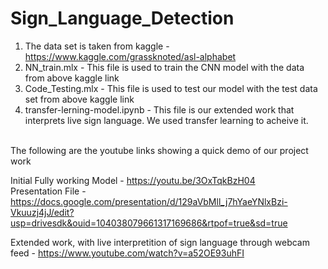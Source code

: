 # Sign_Language_Detection
1) The data set is taken from kaggle - https://www.kaggle.com/grassknoted/asl-alphabet  <br>
2) NN_train.mlx - This file is used to train the CNN model with the data from above kaggle link  <br>
3) Code_Testing.mlx - This file is used to test our model with the test data set from above kaggle link  <br>
4) transfer-lerning-model.ipynb - This file is our extended work that interprets live sign language. We used transfer learning to acheive it.  <br>

 <br>
The following are the youtube links showing a quick demo of our project work  <br>

Initial Fully working Model - https://youtu.be/3OxTqkBzH04  <br>
Presentation File - https://docs.google.com/presentation/d/129aVbMll_j7hYaeYNlxBzi-Vkuuzj4jJ/edit?usp=drivesdk&ouid=104038079661317169686&rtpof=true&sd=true  <br>

Extended work, with live interpretition of sign language through webcam feed - https://www.youtube.com/watch?v=a52OE93uhFI  <br>

